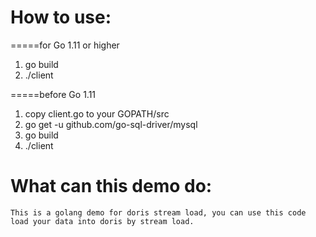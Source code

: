 <!--
Licensed to the Apache Software Foundation (ASF) under one
or more contributor license agreements.  See the NOTICE file
distributed with this work for additional information
regarding copyright ownership.  The ASF licenses this file
to you under the Apache License, Version 2.0 (the
"License"); you may not use this file except in compliance
with the License.  You may obtain a copy of the License at

  http://www.apache.org/licenses/LICENSE-2.0

Unless required by applicable law or agreed to in writing,
software distributed under the License is distributed on an
"AS IS" BASIS, WITHOUT WARRANTIES OR CONDITIONS OF ANY
KIND, either express or implied.  See the License for the
specific language governing permissions and limitations
under the License.
-->


# How to use:
=====for Go 1.11 or higher
1. go build
2. ./client

=====before Go 1.11
1. copy client.go to your GOPATH/src
2. go get -u github.com/go-sql-driver/mysql
3. go build
4. ./client

# What can this demo do:
	This is a golang demo for doris stream load, you can use this code load your data into doris by stream load.
